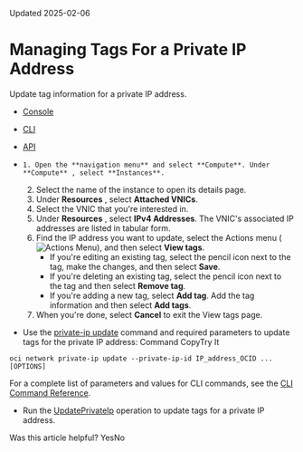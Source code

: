 Updated 2025-02-06
# Managing Tags For a Private IP Address
Update tag information for a private IP address.
  * [Console](https://docs.oracle.com/en-us/iaas/Content/Network/Tasks/private-ip-manage-tags.htm)
  * [CLI](https://docs.oracle.com/en-us/iaas/Content/Network/Tasks/private-ip-manage-tags.htm)
  * [API](https://docs.oracle.com/en-us/iaas/Content/Network/Tasks/private-ip-manage-tags.htm)


  *     1. Open the **navigation menu** and select **Compute**. Under **Compute** , select **Instances**.
    2. Select the name of the instance to open its details page.
    3. Under **Resources** , select **Attached VNICs**.
    4. Select the VNIC that you're interested in.
    5. Under **Resources** , select **IPv4 Addresses**.
The VNIC's associated IP addresses are listed in tabular form.
    6. Find the IP address you want to update, select the Actions menu (![Actions Menu](https://docs.oracle.com/en-us/iaas/Content/libraries/global-images/actions-menu.png)), and then select **View tags**.
       * If you're editing an existing tag, select the pencil icon next to the tag, make the changes, and then select **Save**.
       * If you're deleting an existing tag, select the pencil icon next to the tag and then select **Remove tag**.
       * If you're adding a new tag, select **Add tag**. Add the tag information and then select **Add tags**.
    7. When you're done, select **Cancel** to exit the View tags page.
  * Use the [private-ip update](https://docs.oracle.com/iaas/tools/oci-cli/latest/oci_cli_docs/cmdref/network/private-ip/update.html) command and required parameters to update tags for the private IP address:
Command
CopyTry It
```
oci network private-ip update --private-ip-id IP_address_OCID ... [OPTIONS]
```

For a complete list of parameters and values for CLI commands, see the [CLI Command Reference](https://docs.oracle.com/iaas/tools/oci-cli/latest).
  * Run the [UpdatePrivateIp](https://docs.oracle.com/iaas/api/#/en/iaas/latest/PrivateIp/UpdatePrivateIp) operation to update tags for a private IP address.


Was this article helpful?
YesNo

